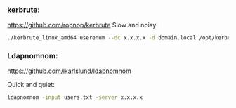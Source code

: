 ### kerbrute:
https://github.com/ropnop/kerbrute
Slow and noisy:

```bash
./kerbrute_linux_amd64 userenum --dc x.x.x.x -d domain.local /opt/kerberos_enum_userlists/A-Z.Surnames.txt
```

### Ldapnomnom:
https://github.com/lkarlslund/ldapnomnom

Quick and quiet:

```bash
ldapnomnom -input users.txt -server x.x.x.x
```